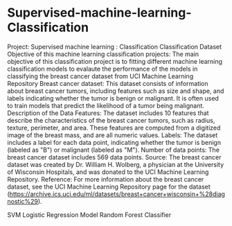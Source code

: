 # Supervised-machine-learning-Classification
Project: Supervised machine learning : Classification
Classification Dataset
Objective of this machine learning classification projects:
The main objective of this classification project is to fitting different machine learning classification models to evalaute the performance of the models in classifying the breast cancer dataset from UCI Machine Learning Repository
Breast cancer dataset: This dataset consists of information about breast cancer tumors, including features such as size and shape, and labels indicating whether the tumor is benign or malignant. It is often used to train models that predict the likelihood of a tumor being malignant.
Description of the Data
Features: The dataset includes 10 features that describe the characteristics of the breast cancer tumors, such as radius, texture, perimeter, and area. These features are computed from a digitized image of the breast mass, and are all numeric values.
Labels: The dataset includes a label for each data point, indicating whether the tumor is benign (labeled as "B") or malignant (labeled as "M").
Number of data points: The breast cancer dataset includes 569 data points.
Source: The breast cancer dataset was created by Dr. William H. Wolberg, a physician at the University of Wisconsin Hospitals, and was donated to the UCI Machine Learning Repository.
Reference: For more information about the breast cancer dataset, see the UCI Machine Learning Repository page for the dataset (https://archive.ics.uci.edu/ml/datasets/breast+cancer+wisconsin+%28diagnostic%29).

SVM
Logistic Regression Model
Random Forest Classifier
